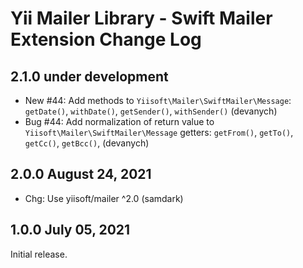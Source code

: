 # Yii Mailer Library - Swift Mailer Extension Change Log

## 2.1.0 under development

- New #44: Add methods to `Yiisoft\Mailer\SwiftMailer\Message`: `getDate()`, `withDate()`, `getSender()`, `withSender()` (devanych)
- Bug #44: Add normalization of return value to `Yiisoft\Mailer\SwiftMailer\Message` getters: `getFrom()`, `getTo()`, `getCc()`, `getBcc()`, (devanych)

## 2.0.0 August 24, 2021

- Chg: Use yiisoft/mailer ^2.0 (samdark)

## 1.0.0 July 05, 2021

Initial release.
